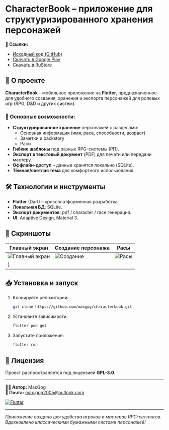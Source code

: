 # CharacterBook – приложение для структуризированного хранения персонажей

**🔗 Ссылки:**
- [Исходный код (GitHub)](https://github.com/maxgog/characterbook)
- [Скачать в Google Play](https://play.google.com/store/apps/details?id=ru.maxgog.listcharacters&hl)
- [Скачать в RuStore](https://www.rustore.ru/catalog/app/ru.maxgog.listcharacters)

## 📌 О проекте

**CharacterBook** – мобильное приложение на **Flutter**, предназначенное для удобного создания, хранения и экспорта персонажей для ролевых игр (RPG, D&D и других систем).

### 🎯 Основные возможности:
- **Структурированное хранение** персонажей с разделами:
    - Основная информация (имя, раса, способности, возраст)
    - Заметки и backstory
    - Расы
- **Гибкие шаблоны** под разные RPG-системы (РП).
- **Экспорт в текстовый документ** (PDF) для печати или передачи мастеру.
- **Оффлайн-доступ** – данные хранятся локально (SQLite).
- **Тёмная/светлая тема** для комфортного использования.

## 🛠 Технологии и инструменты
- **Flutter** (Dart) – кроссплатформенная разработка.
- **Локальная БД**: SQLite.
- **Экспорт документов**: pdf / character / race генерация.
- **UI**: Adaptive Design, Material 3.

## 📸 Скриншоты
| Главный экран | Создание персонажа | Расы |  
|--------------|-------------------|---------|  
| ![Главный экран](https://play-lh.googleusercontent.com/s8D2VaHx1PO5JEfIaisZrezpEGOImAeLFBzdL68pHrOVD86-ByCn_8dAvAFILe4X8g=w5120-h2880) | ![Создание](https://play-lh.googleusercontent.com/rbMgJUpij1St19tMacQ_IyMhQ_3IpWntD-deZ8BfafKjSJRAcdHWdETjgQPuk_-tkps=w5120-h2880) | ![Расы](https://github.com/user-attachments/assets/017700ff-da16-4c44-b979-fa6aaafdfc7c)
) |  

## 📥 Установка и запуск
1. Клонируйте репозиторий:
   ```bash  
   git clone https://github.com/maxgog/characterbook.git  
   ```  
2. Установите зависимости:
   ```bash  
   flutter pub get  
   ```  
3. Запустите приложение:
   ```bash  
   flutter run  
   ```  

## 📄 Лицензия
Проект распространяется под лицензией **GPL-3.0**.

---  
**👨‍💻 Автор:** MaxGog  
**📧 Почта:** max.gog2005@outlook.com

[![Flutter](https://img.shields.io/badge/Flutter-3.13-blue)]()

---  
*Приложение создано для удобства игроков и мастеров RPG-сеттингов. Вдохновлено классическими бумажными листами персонажей!*
